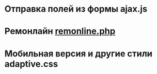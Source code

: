 # Отправка полей из формы ajax.js
# Ремонлайн <a href="https://github.com/j-fix/code/blob/master/remonline.php">remonline.php</a>
# Мобильная версия и другие стили adaptive.css

